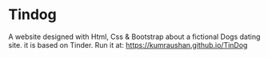 # Tindog
A website designed with Html, Css & Bootstrap about a fictional Dogs dating site. it is based on Tinder. Run it at: https://kumraushan.github.io/TinDog
